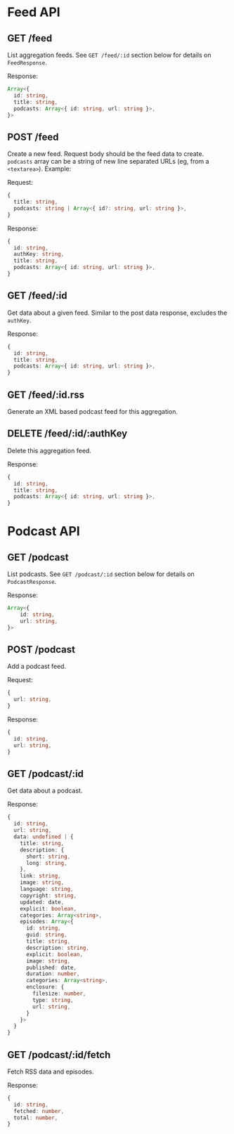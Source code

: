 # Feed API

## GET /feed

List aggregation feeds. See `GET /feed/:id` section below for details on `FeedResponse`.

Response:

```typescript
Array<{
  id: string,
  title: string,
  podcasts: Array<{ id: string, url: string }>,
}>
```

## POST /feed

Create a new feed. Request body should be the feed data to create. `podcasts` array can be a string of new line separated URLs (eg, from a `<textarea>`). Example:

Request:

```typescript
{
  title: string,
  podcasts: string | Array<{ id?: string, url: string }>,
}
```

Response:

```typescript
{
  id: string,
  authKey: string,
  title: string,
  podcasts: Array<{ id: string, url: string }>,
}
```

## GET /feed/:id

Get data about a given feed. Similar to the post data response, excludes the `authKey`.

Response:

```typescript
{
  id: string,
  title: string,
  podcasts: Array<{ id: string, url: string }>,
}
```

## GET /feed/:id.rss

Generate an XML based podcast feed for this aggregation.

## DELETE /feed/:id/:authKey

Delete this aggregation feed.

Response:

```typescript
{
  id: string,
  title: string,
  podcasts: Array<{ id: string, url: string }>,
}
```

# Podcast API

## GET /podcast

List podcasts. See `GET /podcast/:id` section below for details on `PodcastResponse`.

Response:

```typescript
Array<{
    id: string,
    url: string,
}>
```

## POST /podcast

Add a podcast feed.

Request:

```typescript
{
  url: string,
}
```

Response:

```typescript
{
  id: string,
  url: string,
}
```

## GET /podcast/:id

Get data about a podcast.

Response:

```typescript
{
  id: string,
  url: string,
  data: undefined | {
    title: string,
    description: {
      short: string,
      long: string,
    },
    link: string,
    image: string,
    language: string,
    copyright: string,
    updated: date,
    explicit: boolean,
    categories: Array<string>,
    episodes: Array<{
      id: string,
      guid: string,
      title: string,
      description: string,
      explicit: boolean,
      image: string,
      published: date,
      duration: number,
      categories: Array<string>,
      enclosure: {
        filesize: number,
        type: string,
        url: string,
      }
    }>
  }
}
```

## GET /podcast/:id/fetch

Fetch RSS data and episodes.

Response:

```typescript
{
  id: string,
  fetched: number,
  total: number,
}
```
